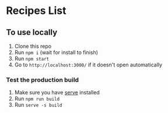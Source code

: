 # Recipes List

## To use locally
1. Clone this repo
2. Run `npm i` (wait for install to finish)
2. Run `npm start`
3. Go to `http://localhost:3000/` if it doesn't open automatically

### Test the production build
1. Make sure you have [serve](https://github.com/zeit/serve) installed
2. Run `npm run build`
3. Run `serve -s build`